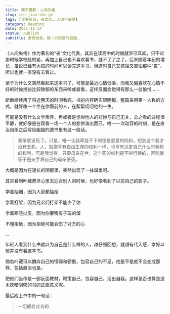 ```yaml
---
title: 我不报歉｜人间失格
slug: ren-jian-shi-ge
tags: [读书笔记, 丧文化, 人间不值得]
category: Reading
date: 2021-11-14
status: publish
subtitle: 直面自我，做一只狡猾的狐狸。
---
```

《人间失格》作为著名的“丧”文化代表，其实在读高中的时候就早已耳闻，只不过那时候学校赶的紧，再加上自己也不喜欢看书，就不了了之了。后来随着年纪的增长，虽说已经有大把的时间可以读完这本书，但这时自己又抗拒又害怕那种“丧”，所以也就一直没有去看过。

至于为什么又突然看起来这本书了，可能是最近心情低落，而我又偏喜欢在心情不好的时候找些比较致郁的东西来听或者看，这样反而会觉得有那么一丝愉悦......

断断续续用了将近两天的时间看完，书的内容确实很阴郁，整篇采用第一人称的方式，就好像一个坐在你面前的人，在絮絮叨叨他的一生。

可能是没有什么文学素养，再或者是觉得他人的悲惨与自己无关，总之看的过程很平静，就好像是在观看一场一个人的悲惨演出而已。唯一一次动容的时刻，是在直治自杀之后写给姐姐的遗书里有这一段话。


> 我早就该死了。只是，唯一让我牵挂不下的便是慈爱的妈妈，想到这个我才没有去死。人，就像享有自由生存的权利一样，也享有决定自己什么时候死的权利，可是我觉得，只要母亲在世，这个死的权利是不得行使的，否则就等于是亲手将自己的母亲杀死。


大概是因为在漫长的阴郁里，突然出现了一抹温柔吧。


其实看到叶藏费尽心思去迎合别人的时候，也好像看到了以前自己的影子。

学着抽烟，因为大家都抽烟

学着打架，因为兄弟们打架不能少了你

学着寒暄扯皮，因为你要嘴皮子玩的溜

不懂拒绝，因为拒绝可能会伤了对方的心

…

年轻人看到什么书就以为自己是什么样的人，越仔细回想，就越有代入感，幸好以前并没有看这本书。


倘若叶藏可以摒弃自己的懦弱和骄傲，包容自己的不足，他是不是就不会变成那样，包括直治也是。

把他们当作是一部反面教材，鞭策自己，包容自己，活出自我。这样是否也算是这本灰暗阴郁的书的正面意义呢。

最后附上书中的一句话：


> 一切都会过去的